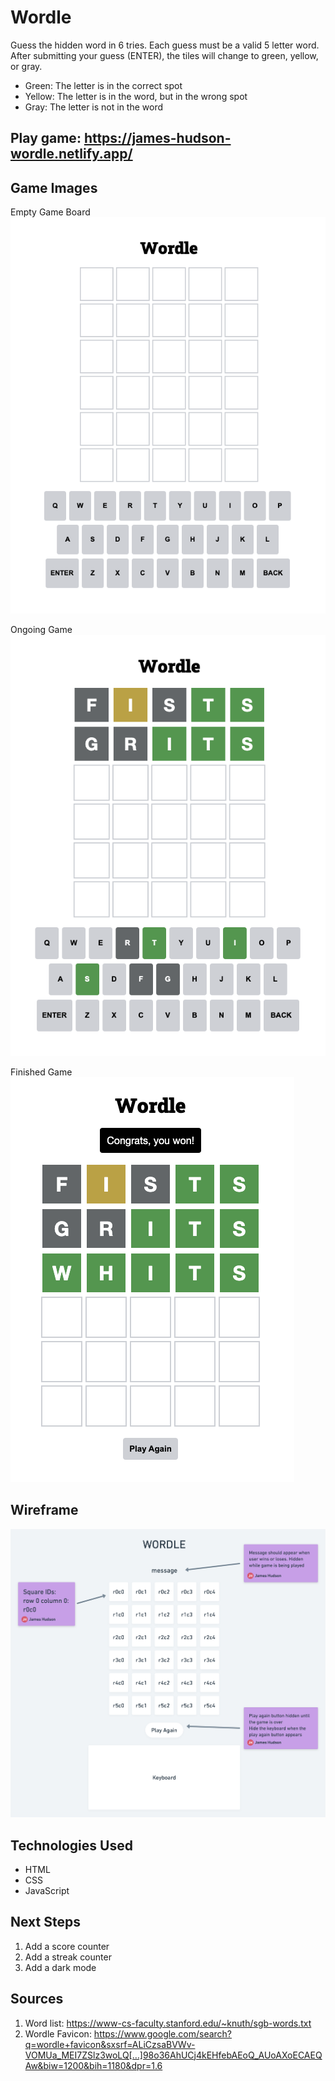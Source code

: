 # Wordle

Guess the hidden word in 6 tries. Each guess must be a valid 5 letter word. After submitting your guess (ENTER), the tiles will change to green, yellow, or gray. 
- Green: The letter is in the correct spot
- Yellow: The letter is in the word, but in the wrong spot
- Gray: The letter is not in the word

## Play game: https://james-hudson-wordle.netlify.app/

## Game Images
Empty Game Board
![Empty Game Board](Assets/empty-game-board.png)

Ongoing Game
![Ongoing Game](Assets/ongoing-game.png)

Finished Game
![Finished Game](Assets/finished-game.png)

## Wireframe
![Wireframe](Assets/Wordle%20wireframe@2x.png)

## Technologies Used 
- HTML
- CSS
- JavaScript

## Next Steps
1. Add a score counter
2. Add a streak counter
3. Add a dark mode

## Sources
1. Word list: https://www-cs-faculty.stanford.edu/~knuth/sgb-words.txt
2. Wordle Favicon: https://www.google.com/search?q=wordle+favicon&sxsrf=ALiCzsaBVWv-VOMUa_MEI7ZSlz3woLQ[…]98o36AhUCj4kEHfebAEoQ_AUoAXoECAEQAw&biw=1200&bih=1180&dpr=1.6

